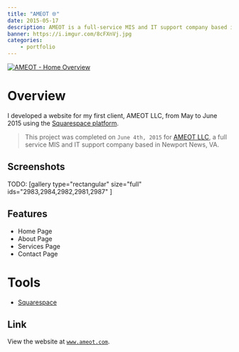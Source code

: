 ```yaml
---
title: "AMEOT 🌐"
date: 2015-05-17
description: AMEOT is a full-service MIS and IT support company based in Newport News, VA.
banner: https://i.imgur.com/8cFXnVj.jpg
categories:
    - portfolio
---
```


[![AMEOT - Home
Overview](https://fvcproductions.files.wordpress.com/2015/09/ameot-home-overview.png)](https://www.ameot.com)

# Overview

I developed a website for my first client, AMEOT LLC, from May to June 2015 using the [Squarespace platform](https://squarespace.com "Squarespace").

> This project was completed on `June 4th, 2015` for [AMEOT LLC](https://www.ameot.com "AMEOT"), a full service MIS and IT support company based in Newport News, VA.

## Screenshots

TODO: [gallery type="rectangular" size="full" ids="2983,2984,2982,2981,2987" ]

## Features

* Home Page
* About Page
* Services Page
* Contact Page

# Tools

* [Squarespace](https://www.squarespace.com/ "Squarespace")

## Link

View the website at [`www.ameot.com`](https://www.ameot.com/ "AMEOT").
